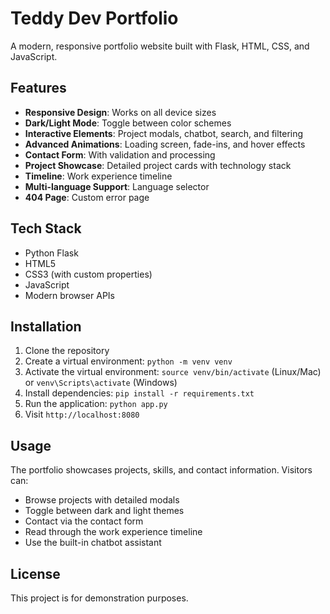 # Teddy Dev Portfolio

A modern, responsive portfolio website built with Flask, HTML, CSS, and JavaScript.

## Features

- **Responsive Design**: Works on all device sizes
- **Dark/Light Mode**: Toggle between color schemes
- **Interactive Elements**: Project modals, chatbot, search, and filtering
- **Advanced Animations**: Loading screen, fade-ins, and hover effects
- **Contact Form**: With validation and processing
- **Project Showcase**: Detailed project cards with technology stack
- **Timeline**: Work experience timeline
- **Multi-language Support**: Language selector
- **404 Page**: Custom error page

## Tech Stack

- Python Flask
- HTML5
- CSS3 (with custom properties)
- JavaScript
- Modern browser APIs

## Installation

1. Clone the repository
2. Create a virtual environment: `python -m venv venv`
3. Activate the virtual environment: `source venv/bin/activate` (Linux/Mac) or `venv\Scripts\activate` (Windows)
4. Install dependencies: `pip install -r requirements.txt`
5. Run the application: `python app.py`
6. Visit `http://localhost:8080`

## Usage

The portfolio showcases projects, skills, and contact information. Visitors can:

- Browse projects with detailed modals
- Toggle between dark and light themes
- Contact via the contact form
- Read through the work experience timeline
- Use the built-in chatbot assistant

## License

This project is for demonstration purposes.
